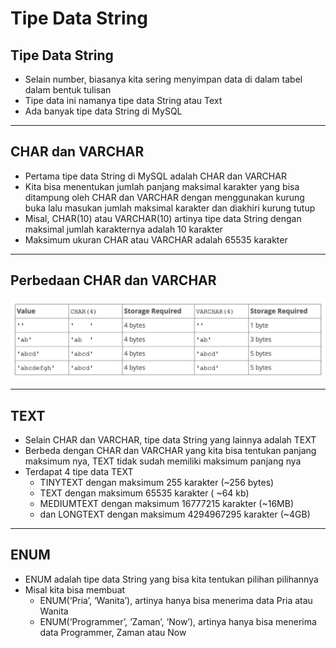 # Tipe Data String

## Tipe Data String

- Selain number, biasanya kita sering menyimpan data di dalam tabel dalam bentuk tulisan
- Tipe data ini namanya tipe data String atau Text
- Ada banyak tipe data String di MySQL

---

## CHAR dan VARCHAR

- Pertama tipe data String di MySQL adalah CHAR dan VARCHAR
- Kita bisa menentukan jumlah panjang maksimal karakter yang bisa ditampung oleh CHAR dan VARCHAR dengan menggunakan kurung buka lalu masukan jumlah maksimal karakter dan diakhiri kurung tutup
- Misal, CHAR(10) atau VARCHAR(10) artinya tipe data String dengan maksimal jumlah karakternya adalah 10 karakter
- Maksimum ukuran CHAR atau VARCHAR adalah 65535 karakter

---

## Perbedaan CHAR dan VARCHAR

![1](../assets/img/7/1.PNG)

---

## TEXT

- Selain CHAR dan VARCHAR, tipe data String yang lainnya adalah TEXT
- Berbeda dengan CHAR dan VARCHAR yang kita bisa tentukan panjang maksimum nya, TEXT tidak sudah memiliki maksimum panjang nya
- Terdapat 4 tipe data TEXT
    - TINYTEXT dengan maksimum 255 karakter (~256 bytes)
    - TEXT dengan maksimum 65535 karakter ( ~64 kb)
    - MEDIUMTEXT dengan maksimum 16777215 karakter (~16MB)
    - dan LONGTEXT dengan maksimum 4294967295 karakter (~4GB)

---

## ENUM

- ENUM adalah tipe data String yang bisa kita tentukan pilihan pilihannya
- Misal kita bisa membuat
    - ENUM(‘Pria’, ‘Wanita’), artinya hanya bisa menerima data Pria atau Wanita
    - ENUM(‘Programmer’, ‘Zaman’, ‘Now’), artinya hanya bisa menerima data Programmer, Zaman atau Now